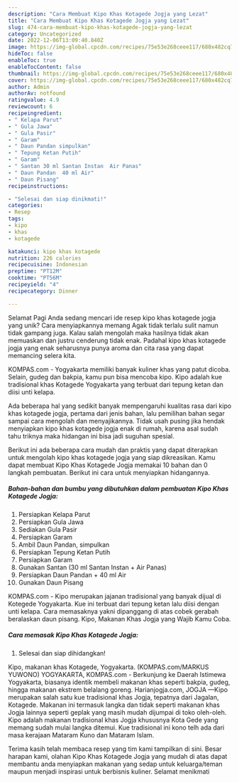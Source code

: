 ```yaml
---
description: "Cara Membuat Kipo Khas Kotagede Jogja yang Lezat"
title: "Cara Membuat Kipo Khas Kotagede Jogja yang Lezat"
slug: 474-cara-membuat-kipo-khas-kotagede-jogja-yang-lezat
category: Uncategorized
date: 2022-12-06T13:09:40.840Z
image: https://img-global.cpcdn.com/recipes/75e53e268ceee117/680x482cq70/kipo-khas-kotagede-jogja-foto-resep-utama.jpg
hideToc: false
enableToc: true
enableTocContent: false
thumbnail: https://img-global.cpcdn.com/recipes/75e53e268ceee117/680x482cq70/kipo-khas-kotagede-jogja-foto-resep-utama.jpg
cover: https://img-global.cpcdn.com/recipes/75e53e268ceee117/680x482cq70/kipo-khas-kotagede-jogja-foto-resep-utama.jpg
author: Admin
authorAv: notfound
ratingvalue: 4.9
reviewcount: 6
recipeingredient:
- " Kelapa Parut"
- " Gula Jawa"
- " Gula Pasir"
- " Garam"
- " Daun Pandan simpulkan"
- " Tepung Ketan Putih"
- " Garam"
- " Santan 30 ml Santan Instan  Air Panas"
- " Daun Pandan  40 ml Air"
- " Daun Pisang"
recipeinstructions:

- "Selesai dan siap dinikmati!"
categories:
- Resep
tags:
- kipo
- khas
- kotagede

katakunci: kipo khas kotagede 
nutrition: 226 calories
recipecuisine: Indonesian
preptime: "PT12M"
cooktime: "PT56M"
recipeyield: "4"
recipecategory: Dinner

---
```



Selamat Pagi Anda sedang mencari ide resep kipo khas kotagede jogja yang unik? Cara menyiapkannya memang Agak tidak terlalu sulit namun tidak gampang juga. Kalau salah mengolah maka hasilnya tidak akan memuaskan dan justru cenderung tidak enak. Padahal kipo khas kotagede jogja yang enak seharusnya punya aroma dan cita rasa yang dapat memancing selera kita.


KOMPAS.com - Yogyakarta memiliki banyak kuliner khas yang patut dicoba. Selain, gudeg dan bakpia, kamu pun bisa mencoba kipo. Kipo adalah kue tradisional khas Kotagede Yogyakarta yang terbuat dari tepung ketan dan diisi unti kelapa.

Ada beberapa hal yang sedikit banyak mempengaruhi kualitas rasa dari kipo khas kotagede jogja, pertama dari jenis bahan, lalu pemilihan bahan segar sampai cara mengolah dan menyajikannya. Tidak usah pusing jika hendak menyiapkan kipo khas kotagede jogja enak di rumah, karena asal sudah tahu triknya maka hidangan ini bisa jadi suguhan spesial.


Berikut ini ada beberapa cara mudah dan praktis yang dapat diterapkan untuk mengolah kipo khas kotagede jogja yang siap dikreasikan. Kamu dapat membuat Kipo Khas Kotagede Jogja memakai 10 bahan dan 0 langkah pembuatan. Berikut ini cara untuk menyiapkan hidangannya.

<!--inarticleads1-->

##### Bahan-bahan dan bumbu yang dibutuhkan dalam pembuatan Kipo Khas Kotagede Jogja:

1. Persiapkan  Kelapa Parut
1. Persiapkan  Gula Jawa
1. Sediakan  Gula Pasir
1. Persiapkan  Garam
1. Ambil  Daun Pandan, simpulkan
1. Persiapkan  Tepung Ketan Putih
1. Persiapkan  Garam
1. Gunakan  Santan (30 ml Santan Instan + Air Panas)
1. Persiapkan  Daun Pandan + 40 ml Air
1. Gunakan  Daun Pisang


KOMPAS.com - Kipo merupakan jajanan tradisional yang banyak dijual di Kotegede Yogyakarta. Kue ini terbuat dari tepung ketan lalu diisi dengan unti kelapa. Cara memasaknya yakni dipanggang di atas cobek gerabah beralaskan daun pisang. Kipo, Makanan Khas Jogja yang Wajib Kamu Coba. 

<!--inarticleads2-->

##### Cara memasak Kipo Khas Kotagede Jogja:


1. Selesai dan siap dihidangkan!

Kipo, makanan khas Kotagede, Yogyakarta. (KOMPAS.com/MARKUS YUWONO) YOGYAKARTA, KOMPAS.com - Berkunjung ke Daerah Istimewa Yogyakarta, biasanya identik membeli makanan khas seperti bakpia, gudeg, hingga makanan ekstrem belalang goreng. Harianjogja.com, JOGJA —Kipo merupakan salah satu kue tradisional khas Jogja, tepatnya dari Jagalan, Kotagede. Makanan ini termasuk langka dan tidak seperti makanan khas Jogja lainnya seperti geplak yang masih mudah dijumpai di toko oleh-oleh. Kipo adalah makanan tradisional khas Jogja khususnya Kota Gede yang memang sudah mulai langka ditemui. Kue tradisional ini kono telh ada dari masa kerajaan Mataram Kuno dan Mataram Islam. 

Terima kasih telah membaca resep yang tim kami tampilkan di sini. Besar harapan kami, olahan Kipo Khas Kotagede Jogja yang mudah di atas dapat membantu anda menyiapkan makanan yang sedap untuk keluarga/teman maupun menjadi inspirasi untuk berbisnis kuliner. Selamat menikmati
